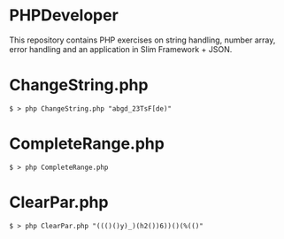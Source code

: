 # PHPDeveloper

This repository contains PHP exercises on string handling, number array, error handling and an application in Slim Framework + JSON.

# ChangeString.php

```ssh
$ > php ChangeString.php "abgd_23TsF[de)"
```

# CompleteRange.php

```ssh
$ > php CompleteRange.php
```

# ClearPar.php

```ssh
$ > php ClearPar.php "((()()y)_)(h2())6))()(%(()"
```